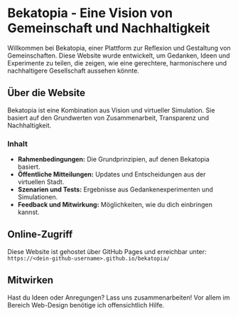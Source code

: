 # Bekatopia - Eine Vision von Gemeinschaft und Nachhaltigkeit

Willkommen bei Bekatopia, einer Plattform zur Reflexion und Gestaltung von Gemeinschaften. Diese Website wurde entwickelt, um Gedanken, Ideen und Experimente zu teilen, die zeigen, wie eine gerechtere, harmonischere und nachhaltigere Gesellschaft aussehen könnte.

## Über die Website
Bekatopia ist eine Kombination aus Vision und virtueller Simulation. Sie basiert auf den Grundwerten von Zusammenarbeit, Transparenz und Nachhaltigkeit.

### Inhalt
- **Rahmenbedingungen:** Die Grundprinzipien, auf denen Bekatopia basiert.
- **Öffentliche Mitteilungen:** Updates und Entscheidungen aus der virtuellen Stadt.
- **Szenarien und Tests:** Ergebnisse aus Gedankenexperimenten und Simulationen.
- **Feedback und Mitwirkung:** Möglichkeiten, wie du dich einbringen kannst.

## Online-Zugriff
Diese Website ist gehostet über GitHub Pages und erreichbar unter:  
`https://<dein-github-username>.github.io/bekatopia/`

## Mitwirken
Hast du Ideen oder Anregungen? Lass uns zusammenarbeiten! Vor allem im Bereich Web-Design benötige ich offensichtlich Hilfe.
